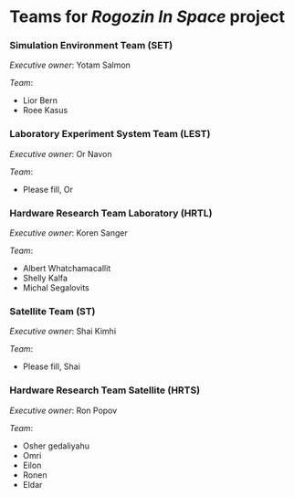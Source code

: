 # Teams for <i>Rogozin In Space</i> project

### Simulation Environment Team (SET)

*Executive owner*: Yotam Salmon

*Team*:
+ Lior Bern
+ Roee Kasus

### Laboratory Experiment System Team (LEST)

*Executive owner*: Or Navon

*Team*:
+ Please fill, Or

### Hardware Research Team Laboratory (HRTL)

*Executive owner*: Koren Sanger

*Team*:
+ Albert Whatchamacallit
+ Shelly Kalfa
+ Michal Segalovits

### Satellite Team (ST)

*Executive owner*: Shai Kimhi

*Team*:
+ Please fill, Shai

### Hardware Research Team Satellite (HRTS)

*Executive owner*: Ron Popov

*Team*:
+ Osher gedaliyahu
+ Omri
+ Eilon
+ Ronen
+ Eldar
